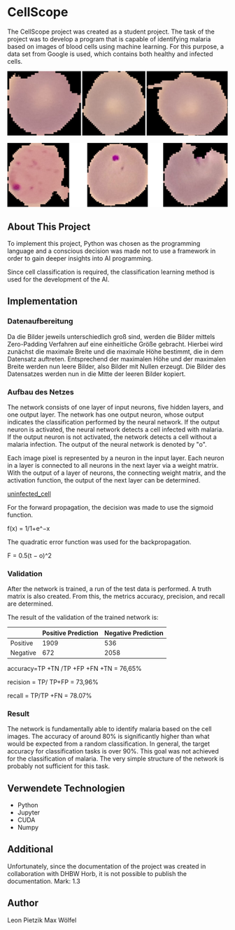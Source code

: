 # CellScope


The CellScope project was created as a student project. The task of the project was to develop a program that is capable of identifying malaria based on images of blood cells using machine learning. For this purpose, a data set from Google is used, which contains both healthy and infected cells.

![uninfected_cell](ImagesReadMe/uninfected.png?raw=true "Title")

![infected_cell](ImagesReadMe/Infected.png?raw=true "Title")

## About This Project

To implement this project, Python was chosen as the programming language and a conscious decision was made not to use a framework in order to gain deeper insights into AI programming.

Since cell classification is required, the classification learning method is used for the development of the AI.

## Implementation

### Datenaufbereitung 
Da die Bilder jeweils unterschiedlich groß sind, werden die Bilder mittels Zero-Padding Verfahren auf eine einheitliche Größe gebracht. Hierbei wird zunächst die maximale Breite und die maximale Höhe bestimmt, die in dem Datensatz auftreten. Entsprechend der maximalen Höhe und der maximalen Breite werden nun leere Bilder, also Bilder mit Nullen erzeugt. Die Bilder des Datensatzes werden nun in die Mitte der leeren Bilder kopiert.


### Aufbau des Netzes 

The network consists of one layer of input neurons, five hidden layers, and one output layer. The network has one output neuron, whose output indicates the classification performed by the neural network. If the output neuron is activated, the neural network detects a cell infected with malaria. If the output neuron is not activated, the network detects a cell without a malaria infection. The output of the neural network is denoted by "o".

Each image pixel is represented by a neuron in the input layer. Each neuron in a layer is connected to all neurons in the next layer via a weight matrix. With the output of a layer of neurons, the connecting weight matrix, and the activation function, the output of the next layer can be determined.


[uninfected_cell](ImagesReadMe/NeuronalesNetz.png?raw=true "Title")


For the forward propagation, the decision was made to use the sigmoid function. 

f(x) = 1/1+e^−x

The quadratic error function was used for the backpropagation.

F = 0.5(t − o)^2

### Validation
After the network is trained, a run of the test data is performed. A truth matrix is also created. From this, the metrics accuracy, precision, and recall are determined.

The result of the validation of the trained network is: 

| | Positive Prediction | Negative Prediction |
| ------- | --- | --- |
| Positive | 1909 | 536 |
| Negative | 672 | 2058 |

accuracy=TP +TN /TP +FP +FN +TN     = 76,65%

recision = TP/ TP+FP                = 73,96%

recall = TP/TP +FN                  = 78.07%

### Result

The network is fundamentally able to identify malaria based on the cell images. The accuracy of around 80% is significantly higher than what would be expected from a random classification. In general, the target accuracy for classification tasks is over 90%. This goal was not achieved for the classification of malaria. The very simple structure of the network is probably not sufficient for this task.

## Verwendete Technologien

- Python
- Jupyter
- CUDA
- Numpy


## Additional 

Unfortunately, since the documentation of the project was created in collaboration with DHBW Horb, it is not possible to publish the documentation. Mark: 1.3

## Author

Leon Pietzik
Max Wölfel
